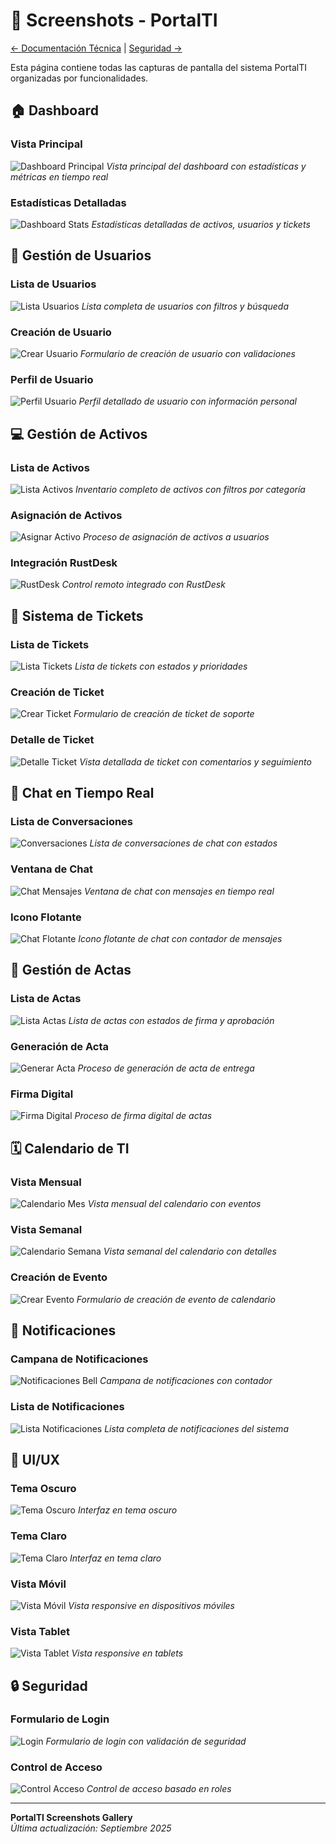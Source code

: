 # 📸 Screenshots - PortalTI

[← Documentación Técnica](./DOCUMENTACION_TECNICA.md) | [Seguridad →](./SECURITY.md)

Esta página contiene todas las capturas de pantalla del sistema PortalTI organizadas por funcionalidades.

## 🏠 Dashboard

### Vista Principal
![Dashboard Principal](../screenshots/dashboard-main.png)
*Vista principal del dashboard con estadísticas y métricas en tiempo real*

### Estadísticas Detalladas
![Dashboard Stats](../screenshots/dashboard-stats.png)
*Estadísticas detalladas de activos, usuarios y tickets*

## 👥 Gestión de Usuarios

### Lista de Usuarios
![Lista Usuarios](../screenshots/usuarios-list.png)
*Lista completa de usuarios con filtros y búsqueda*

### Creación de Usuario
![Crear Usuario](../screenshots/usuarios-create.png)
*Formulario de creación de usuario con validaciones*

### Perfil de Usuario
![Perfil Usuario](../screenshots/usuarios-profile.png)
*Perfil detallado de usuario con información personal*

## 💻 Gestión de Activos

### Lista de Activos
![Lista Activos](../screenshots/activos-list.png)
*Inventario completo de activos con filtros por categoría*

### Asignación de Activos
![Asignar Activo](../screenshots/activos-assign.png)
*Proceso de asignación de activos a usuarios*

### Integración RustDesk
![RustDesk](../screenshots/activos-rustdesk.png)
*Control remoto integrado con RustDesk*

## 🎫 Sistema de Tickets

### Lista de Tickets
![Lista Tickets](../screenshots/tickets-list.png)
*Lista de tickets con estados y prioridades*

### Creación de Ticket
![Crear Ticket](../screenshots/tickets-create.png)
*Formulario de creación de ticket de soporte*

### Detalle de Ticket
![Detalle Ticket](../screenshots/tickets-detail.png)
*Vista detallada de ticket con comentarios y seguimiento*

## 💬 Chat en Tiempo Real

### Lista de Conversaciones
![Conversaciones](../screenshots/chat-conversations.png)
*Lista de conversaciones de chat con estados*

### Ventana de Chat
![Chat Mensajes](../screenshots/chat-messages.png)
*Ventana de chat con mensajes en tiempo real*

### Icono Flotante
![Chat Flotante](../screenshots/chat-floating-icon.png)
*Icono flotante de chat con contador de mensajes*

## 📄 Gestión de Actas

### Lista de Actas
![Lista Actas](../screenshots/actas-list.png)
*Lista de actas con estados de firma y aprobación*

### Generación de Acta
![Generar Acta](../screenshots/actas-generate.png)
*Proceso de generación de acta de entrega*

### Firma Digital
![Firma Digital](../screenshots/actas-sign.png)
*Proceso de firma digital de actas*

## 🗓️ Calendario de TI

### Vista Mensual
![Calendario Mes](../screenshots/calendario-month.png)
*Vista mensual del calendario con eventos*

### Vista Semanal
![Calendario Semana](../screenshots/calendario-week.png)
*Vista semanal del calendario con detalles*

### Creación de Evento
![Crear Evento](../screenshots/calendario-event.png)
*Formulario de creación de evento de calendario*

## 🔔 Notificaciones

### Campana de Notificaciones
![Notificaciones Bell](../screenshots/notifications-bell.png)
*Campana de notificaciones con contador*

### Lista de Notificaciones
![Lista Notificaciones](../screenshots/notifications-list.png)
*Lista completa de notificaciones del sistema*

## 🎨 UI/UX

### Tema Oscuro
![Tema Oscuro](../screenshots/theme-dark.png)
*Interfaz en tema oscuro*

### Tema Claro
![Tema Claro](../screenshots/theme-light.png)
*Interfaz en tema claro*

### Vista Móvil
![Vista Móvil](../screenshots/responsive-mobile.png)
*Vista responsive en dispositivos móviles*

### Vista Tablet
![Vista Tablet](../screenshots/responsive-tablet.png)
*Vista responsive en tablets*

## 🔒 Seguridad

### Formulario de Login
![Login](../screenshots/security-login.png)
*Formulario de login con validación de seguridad*

### Control de Acceso
![Control Acceso](../screenshots/security-access-control.png)
*Control de acceso basado en roles*

---

**PortalTI Screenshots Gallery**  
*Última actualización: Septiembre 2025*
